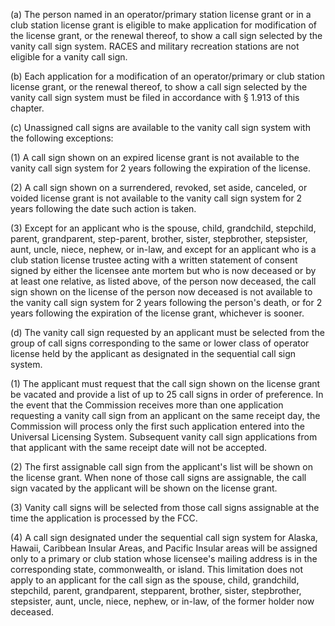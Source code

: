 (a) The person named in an operator/primary station license grant or in a club station license grant is eligible to make application for modification of the license grant, or the renewal thereof, to show a call sign selected by the vanity call sign system. RACES and military recreation stations are not eligible for a vanity call sign.

(b) Each application for a modification of an operator/primary or club station license grant, or the renewal thereof, to show a call sign selected by the vanity call sign system must be filed in accordance with § 1.913 of this chapter.

(c) Unassigned call signs are available to the vanity call sign system with the following exceptions:

(1) A call sign shown on an expired license grant is not available to the vanity call sign system for 2 years following the expiration of the license.

(2) A call sign shown on a surrendered, revoked, set aside, canceled, or voided license grant is not available to the vanity call sign system for 2 years following the date such action is taken.

(3) Except for an applicant who is the spouse, child, grandchild, stepchild, parent, grandparent, step-parent, brother, sister, stepbrother, stepsister, aunt, uncle, niece, nephew, or in-law, and except for an applicant who is a club station license trustee acting with a written statement of consent signed by either the licensee ante mortem but who is now deceased or by at least one relative, as listed above, of the person now deceased, the call sign shown on the license of the person now deceased is not available to the vanity call sign system for 2 years following the person's death, or for 2 years following the expiration of the license grant, whichever is sooner.

(d) The vanity call sign requested by an applicant must be selected from the group of call signs corresponding to the same or lower class of operator license held by the applicant as designated in the sequential call sign system.

(1) The applicant must request that the call sign shown on the license grant be vacated and provide a list of up to 25 call signs in order of preference. In the event that the Commission receives more than one application requesting a vanity call sign from an applicant on the same receipt day, the Commission will process only the first such application entered into the Universal Licensing System. Subsequent vanity call sign applications from that applicant with the same receipt date will not be accepted.

(2) The first assignable call sign from the applicant's list will be shown on the license grant. When none of those call signs are assignable, the call sign vacated by the applicant will be shown on the license grant.

(3) Vanity call signs will be selected from those call signs assignable at the time the application is processed by the FCC.

(4) A call sign designated under the sequential call sign system for Alaska, Hawaii, Caribbean Insular Areas, and Pacific Insular areas will be assigned only to a primary or club station whose licensee's mailing address is in the corresponding state, commonwealth, or island. This limitation does not apply to an applicant for the call sign as the spouse, child, grandchild, stepchild, parent, grandparent, stepparent, brother, sister, stepbrother, stepsister, aunt, uncle, niece, nephew, or in-law, of the former holder now deceased.

